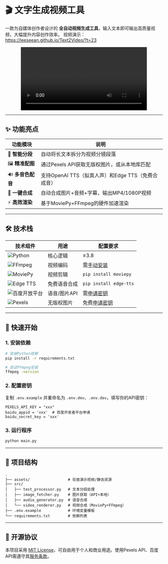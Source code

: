 
# 🎬 文字生成视频工具

一款为自媒体创作者设计的 **全自动视频生成工具**，输入文本即可输出高质量视频，大幅提升内容创作效率。
视频演示：<a href="https://leeseean.github.io/Text2Video/?t=23">https://leeseean.github.io/Text2Video/?t=23</a>

<div align="center">
  <video controls width="80%">
    <source src="[assets/demo.mp4](https://leeseean.github.io/Text2Video/assets/demo.mp4)" type="video/mp4">
    您的浏览器不支持视频标签，请直接<a href="assets/demo.mp4">下载演示视频</a>。
  </video>
</div>

---

## ✨ 功能亮点

| 功能模块       | 说明                                                                 |
|----------------|----------------------------------------------------------------------|
| 📝 **智能分段** | 自动将长文本拆分为视频分镜段落                                      |
| 🖼️ **精准配图** | 通过Pexels API获取无版权图片，或从本地库匹配                        |
| 🔊 **多音色配音** | 支持OpenAI TTS（拟真人声）和Edge TTS（免费合成音）                  |
| 🎥 **一键合成**  | 自动合成图片+音频+字幕，输出MP4/1080P视频                           |
| ⚡ **高效渲染**  | 基于MoviePy+FFmpeg的硬件加速渲染                                    |

---

## 🛠 技术栈

<div align="center">

| 技术组件               | 用途                             | 配置要求                          |
|------------------------|----------------------------------|----------------------------------|
| ![Python](https://img.shields.io/badge/Python-3.8%2B-blue) | 核心逻辑        | ≥3.8                             |
| ![FFmpeg](https://img.shields.io/badge/FFmpeg-5.1%2B-red) | 视频编码        | 需[手动安装](https://ffmpeg.org) |
| ![MoviePy](https://img.shields.io/badge/MoviePy-1.0%2B-orange) | 视频剪辑      | `pip install moviepy`           |
| ![Edge TTS](https://img.shields.io/badge/Edge_TTS-浅蓝) | 免费语音合成    | `pip install edge-tts`          |
| ![百度开放平台](https://img.shields.io/badge/百度API-深红) | 语音/图片API   | 需[申请密钥](https://ai.baidu.com) |
| ![Pexels](https://img.shields.io/badge/Pexels_API-绿色) | 无版权图片      | 免费[申请密钥](https://www.pexels.com/api/) |
</div>

---

## 🚀 快速开始

### 1. 安装依赖
```bash
# 安装Python依赖
pip install -r requirements.txt

# 验证FFmpeg安装
ffmpeg -version
```

### 2. 配置密钥
复制 `.env.example` 并重命名为 `.env.dev`、`.env.dev`，填写你的API密钥：
```env
PEXELS_API_KEY = "xxx"
baidu_appid = 'xxx'  # 百度开发者平台申请
baidu_secret_key = 'xxx'
```

### 3. 运行程序
```bash
python main.py
```
---

## 📁 项目结构
```
.
├── assets/                 # 存放演示视频/静态资源
├── src/
│   ├── text_processor.py   # 文本分段处理
│   ├── image_fetcher.py    # 图片获取（API+本地）
│   ├── audio_generator.py  # 语音合成
│   └── video_renderer.py   # 视频合成（MoviePy+FFmpeg）
├── .env.example            # 环境变量模板
└── requirements.txt        # 依赖列表
```

---

## 📜 开源协议
本项目采用 [MIT License](LICENSE)，可自由用于个人和商业用途。使用Pexels API、百度 API需遵守其[服务条款](https://www.pexels.com/api/terms/)。
